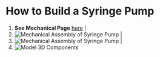 # How to Build a Syringe Pump

1. **See Mechanical Page** [here](/Syringe-Pump-Demo/Mechanical-Assembly) 
|
  1. ![Mechanical Assembly of Syringe Pump](/Syringe-Pump-Demo/Mechanical-Assembly/Mech_Assembly_Pics/mech_assembly.jpg)
|
  2. ![Mechanical Assembly of Syringe Pump](/Syringe-Pump-Demo/Mechanical-Assembly/Mech_Assembly_Pics/mech_assembly_2.jpg)
|
  3. ![Model 3D Components](/Syringe-Pump-Demo/Mechanical-Assembly/Mech_Assembly_Pics/mech_assembly_3.jpg)
